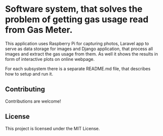 # Software system, that solves the problem of getting gas usage read from Gas Meter.

This application uses Raspberry Pi for capturing photos, 
Laravel app to serve as data storage for images
and 
Django application, that process all images and extract the gas usage from them. As well it 
shows the results in form of interactive plots on online webpage.

For each subsystem there is a separate README.md file, that describes how to setup and run it.




## Contributing

Contributions are welcome!

## License

This project is licensed under the MIT License.
